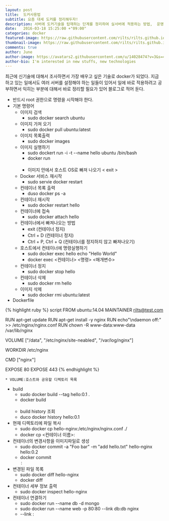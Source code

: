 ```yaml
---
layout: post
title:  도커사용법
subtitle: 요즘 대세 도커를 정리해두자!
description: 서버에 도커기술을 탑재하는 단계를 정리하여 실서버에 적용하는 방법,  운영하는 방법, 복제하는 방법, 서비스를 적용하는 방법등을 전부 정리할 예정이다. 
date:   2016-03-18 15:25:00 +"09:00"
categories: docker
featured-image: https://raw.githubusercontent.com/rilts/rilts.github.io/master/images/docker-wallpaper-black.jpg
thumbnail-image: https://raw.githubusercontent.com/rilts/rilts.github.io/master/images/docker-wallpaper-black.jpg
comments: true
author: June
author-image: https://avatars2.githubusercontent.com/u/14028474?v=3&s=400
author-bio: I'm interested in new stuffs, new technologies 
---
```


최근에 신기술에 대해서 조사하면서 가장 배우고 싶은 기술로 docker가 되었다. 지금 하고 있는 일에서도 여러 서버를 설정해야 하는 일들이 있어서 일에 바로 적용하려고 공부하면서 익히는 부분에 대해서 바로 정리할 필요가 있어 블로그로 적어 둔다. 

* 반드시 root 권한으로 명령을 시작해야 한다.
* 기본 명령어
  * 이미지 검색
    * sudo docker search ubuntu
  * 이미지 가져 오기
    * sudo docker pull ubuntu:latest
  * 이미지 목록출력
    * sudo docker images
  * 이미지 실행하기
    * sudo dockert run -i -t --name hello ubuntu /bin/bash
    * docker run <option> <image name> <run program>
    * 이미지 안에서 호스트 OS로 빠져 나오기 < exit >
  * Docker 서비스 재시작
    * sudo servie docker restart
  * 컨테이너 목록 출력 
    * duso docker ps -a
  * 컨테이너 재시작
    * sudo docker restart hello
  * 컨테이너에 접속
    * sudo docker attach hello
  * 컨테이너에서 빠져나오는 방법
    * exit (컨테이너 정지)
    * Ctrl + D (컨테이너 정지)
    * Ctrl + P, Ctrl + Q (컨테이너를 정지하지 않고 빠져나오기) 
  * 호스트에서 컨테이너에 명령실행하기
    * sudo docker exec hello echo "Hello World"
    * docker exec <컨테이너> <명령> <매개변수>
  * 컨테이너 정지
    * sudo docker stop hello
  * 컨테이너 삭제
    * sudo docker rm hello
  * 이미지 삭제
    * sudo docker rmi ubuntu:latest
* Dockerfile

{% highlight ruby %}
script
FROM ubuntu:14.04
MAINTAINER rilts@test.com

RUN apt-get update
RUN apt-get install -y nginx
RUN echo"\ndaemon off:" >> /etc/nginx/nginx.conf
RUN chown -R www-data:www-data /var/lib/nginx

VOLUME ["/data", "/etc/nginx/site-neabled", "/var/log/nginx"]

WORKDIR /etc/nginx

CMD ["nginx"]

EXPOSE 80
EXPOSE 443
{% endhighlight %}

    * VOLUME:호스트와 공유할 디렉토리 목록
  * build
    * sudo docker build --tag hello:0.1 .
    * docker build <option> <Dockerfile path>
    * build history 조회
    * duco docker history hello:0.1
  * 현재 디렉토리에 파일 복사
    * sudo docker cp hello-nginx:/etc/nginx/nginx.conf ./
    * docker cp <컨테이너 이름>:<path> <host path>
  * 컨테이너의 변경사항을 이미지파일로 생성
    * sudo docker commit -a "Foo bar" -m "add hello.txt" hello-nginx hello:0.2
    * docker commit <option> <container name> <image name>:<tag>
  * 변경된 파일 목록
    * sudo docker diff hello-nginx
    * docker diff <container name>
  * 컨테이너 세부 정보 출력
    * sudo docker inspect hello-nginx
* 컨테이너 연결하기
  * sudo docker run --name db -d mongo
  * sudo docker run --name web -p 80:80 --link db:db nginx
  * --link <container name>:<alias>

